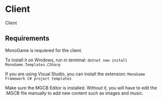 # Client
Client

## Requirements
MonoGame is requiered for the client.

To install it on Windows, run in terminal: `dotnet new install MonoGame.Templates.CSharp`

If you are using Visual Studio, you can install the extension: `MonoGame Framework C# project templates`

Make sure the MGCB Editor is installed. Without it, you will have to edit the .MGCB file manually to add new content such as images and music.
